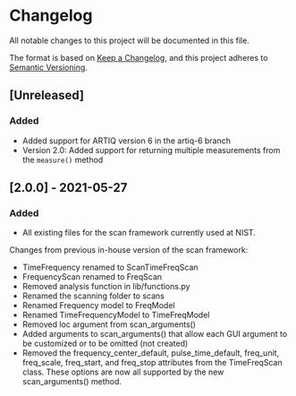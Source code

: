 # Changelog

All notable changes to this project will be documented in this file.

The format is based on [Keep a Changelog](https://keepachangelog.com/en/1.0.0/),
and this project adheres to [Semantic Versioning](https://semver.org/spec/v2.0.0.html).

## [Unreleased]

### Added 

- Added support for ARTIQ version 6 in the artiq-6 branch
- Version 2.0: Added support for returning multiple measurements from the `measure()` method 

## [2.0.0] - 2021-05-27

### Added

- All existing files for the scan framework currently used at NIST.

Changes from previous in-house version of the scan framework:
- TimeFrequency renamed to ScanTimeFreqScan
- FrequencyScan renamed to FreqScan
- Removed analysis function in lib/functions.py
- Renamed the scanning folder to scans
- Renamed Frequency model to FreqModel
- Renamed TimeFrequencyModel to TimeFreqModel
- Removed loc argument from scan_arguments()
- Added arguments to scan_arguments() that allow each GUI argument to be customized or to be omitted (not created)
- Removed the frequency_center_default, pulse_time_default, freq_unit, freq_scale, freq_start, and freq_stop attributes
  from the TimeFreqScan class.  These options are now all supported by the new scan_arguments() method.
